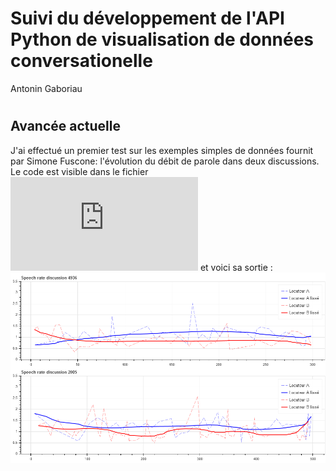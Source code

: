 # Suivi du développement de l'API Python de visualisation de données conversationelle 
Antonin Gaboriau
#
## Avancée actuelle
J'ai effectué un premier test sur les exemples simples de données fournit par Simone Fuscone: l'évolution du débit de parole dans deux discussions. Le code est visible dans le fichier ![simple_data.py](https://github.com/Antonin-Gaboriau/lpl-data-visualization-api/blob/master/simple_data.py) et voici sa sortie :
![Graphique](https://raw.githubusercontent.com/Antonin-Gaboriau/lpl-data-visualization-api/master/Captures/capture1.PNG?token=AbRYaIyp1K1x-kaBW4DbFQvympqz5yILks5a1xE-wA%3D%3D)
